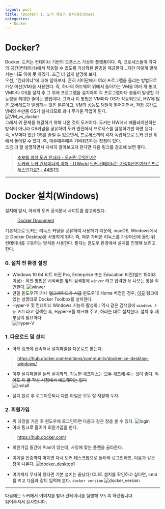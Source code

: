 ```yaml
---
layout: post
title: (Docker) 1. 도커 개념과 설치(Windows)
categories:
  - Docker
---
```


# Docker?

Docker. 도커는 컨테이너 기반의 오픈소스 가상화 플랫폼이다. 즉, 프로세스들이 각자의 공간(컨테이너)에서 작동할 수 있도록 가상화된 환경을 제공한다...지만 이렇게 말해서는 나도 이해 못 하겠다. 조금 더 쉽게 설명해 보자.  
우선, "컨테이너"에 대해 알아보자. 흔히 서버단에서 여러 프로그램을 돌리는 방법으로 가상 머신(VM)을 사용한다. 즉, 하나의 하드웨어 위에서 돌아가는 VM을 여러 개 놓고, VM마다 OS를 설치 후 그 위에 프로그램을 설치하여 각 프로그램마다 충돌이 발생할 가능성을 최대한 줄이는 방법이다. 그러나 이 방법은 VM마다 OS가 작동되므로, HW에 많은 오버헤드가 발생하는 것은 물론이고, VM의 성능도 덩달아 떨어지면서, 저장 공간도 VM의 수만큼 OS가 설치되므로 꽤나 무거운 작업이 된다.  
![VM_vs_docker](/assets/images/Docker/1_docker_install/vm-vs-docker.png)  
그래서 위 문제를 해결하기 위해 나온 것이 도커이다. 도커는 HW에서 에뮬레이션하는 방식이 아니라 OS커널을 공유하여 도커 엔진에서 프로세스를 실행하기만 하면 된다. 즉, VM마다 있던 OS를 줄일 수 있으면서, 프로세스끼리 각자 독립적으로 도커 엔진 위에서 돌아갈 수 있다. 즉, 매우매우매우 가벼워진다는 장점이 있다.  
조금 더 잘 설명하면서 자세히 알아보고자 한다면 다음 링크를 참조해 보면 좋다.
> [초보를 위한 도커 안내서 - 도커란 무엇인가? ](https://subicura.com/2017/01/19/docker-guide-for-beginners-1.html)  
> [도커와 도커 컨테이너의 이해 - ITWorld](http://www.itworld.co.kr/news/110748) 
> [도커 컨테이너는 가상머신인가요? 프로세스인가요? - 44BITS](https://www.44bits.io/ko/post/is-docker-container-a-virtual-machine-or-a-process)  

---

# Docker 설치(Windows)

설치에 앞서, 아래의 도커 공식문서 사이트를 참고하였다.  
> [Docker Document](https://docs.docker.com/)

기본적으로 도커는 리눅스 커널을 공유하여 사용하기 때문에, macOS, Windows에서는 Docker Desktop을 사용하게 된다. 즉, 매우 가벼운 리눅스를 가상머신에 올린 뒤 컨테이너를 구동하는 방식을 사용한다. 필자는 윈도우 환경에서 설치를 진행해 보려고 한다.  

### 0. 설치 전 환경 설정
 - Windows 10 64 비트 버전 Pro, Enterprise 또는 Education 버전(빌드 15063 이상) : 확인 방법은 시작버튼 옆의 검색창에 `winver` 라고 입력한 뒤 나오는 창을 확인한다.
![winver](/assets/images/Docker/1_docker_install/winver.PNG)  
 - 만일 윈도우7이거나 ~~업그레이드가 시급~~ 윈도우10 Home 버전인 경우, [이곳](https://docs.docker.com/toolbox/toolbox_install_windows/) 링크에 있는 설명대로 Docker Toolbox를 설치한다.  
 - Hyper-V 및 컨테이너 Windows 기능이 활성화 : 역시 같은 검색창에 `windows 기능 켜기` 라고 검색한 후, Hyper-V를 체크해 주고, 하라는 대로 설치한다. 설치 후 재부팅이 필요하다.  
![Hyper-V](/assets/images/Docker/1_docker_install/hyper.PNG)  

### 1. 다운로드 및 설치

 - 아래 링크에 접속해서 설치파일을 다운로드 받는다.
> https://hub.docker.com/editions/community/docker-ce-desktop-windows/  

 - 이후 설치파일을 눌러 설치하되, 가능한 체크박스는 모두 체크해 주는 것이 좋다. ~~적어도 이 글 작성 시점에서 애드웨어는 없다~~  
![install](/assets/images/Docker/1_docker_install/install.PNG)  

 - 설치 완료 후 로그아웃되니 다른 파일은 모두 잘 저장해 두자.

### 2. 회원가입

 - 위 과정을 거친 후 윈도우에 로그인하면 다음과 같은 창을 볼 수 있다.
![login](/assets/images/Docker/1_docker_install/login.PNG)  
 - 아래 링크로 들어가 회원가입을 한다.
> https://hub.docker.com/  
 - 회원가입 중간에 Plan이 있는데, 사정에 맞는 플랜을 골라준다.
 - 이메일 인증까지 마치면 다시 도커 데스크톱으로 돌아와 로그인하면, 다음과 같은 창이 나온다.
![docker_desktop1](/assets/images/Docker/1_docker_install/docker_desktop_1.PNG)  

 - 여기까지 무사히 왔다면 기본 설치는 끝났다! CLI로 설치를 확인하고 싶다면, cmd를 켜고 다음과 같이 입력해 본다.
 ```docker version```
 ![docker_version](/assets/images/Docker/1_docker_install/docker_version.PNG)  

 ---  

 다음에는 도커에서 이미지를 받아 컨테이너를 실행해 보도록 하겠습니다.  
 읽어주셔서 감사합니다.


